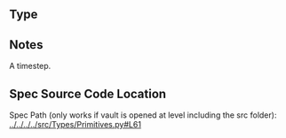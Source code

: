 ## Type

## Notes

A timestep.
## Spec Source Code Location

Spec Path (only works if vault is opened at level including the src folder): [../../../../src/Types/Primitives.py#L61](../../../../src/Types/Primitives.py#L61)


